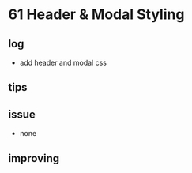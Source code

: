 # 61 Header & Modal Styling

## log

- add header and modal css

## tips

## issue

- none

## improving
